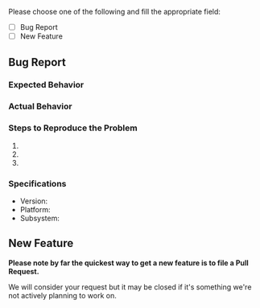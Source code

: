 Please choose one of the following and fill the appropriate field:

- [ ] Bug Report
- [ ] New Feature

<!-- You can erase any parts of this template not applicable to your Issue. -->

## Bug Report

### Expected Behavior


### Actual Behavior


### Steps to Reproduce the Problem

  1.
  1.
  1.

### Specifications

  - Version:
  - Platform:
  - Subsystem:

## New Feature

**Please note by far the quickest way to get a new feature is to file a Pull Request.**

We will consider your request but it may be closed if it's something we're not actively planning to work on.
